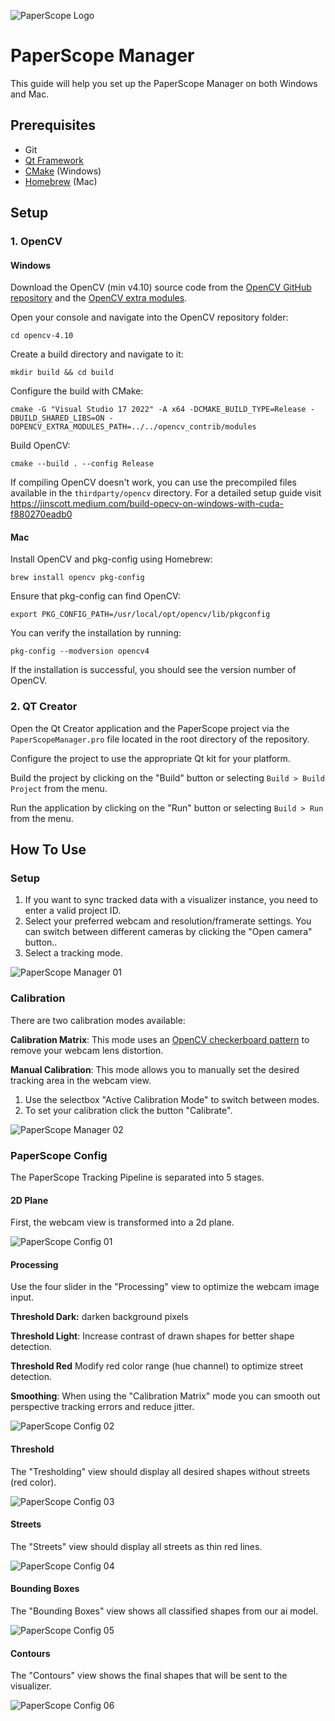 ![PaperScope Logo](assets/paperscope-logo.png)

# PaperScope Manager

This guide will help you set up the PaperScope Manager on both Windows and Mac. 




## Prerequisites

- Git
- [Qt Framework](https://www.qt.io/download-open-source)
- [CMake](https://cmake.org) (Windows)
- [Homebrew](https://brew.sh) (Mac)




## Setup

### 1. OpenCV

#### Windows

Download the OpenCV (min v4.10) source code from the [OpenCV GitHub repository](https://github.com/opencv/opencv) and the [OpenCV extra modules](https://github.com/opencv/opencv_contrib).

Open your console and navigate into the OpenCV repository folder:
```
cd opencv-4.10
```

Create a build directory and navigate to it:
```
mkdir build && cd build
```

Configure the build with CMake:
```
cmake -G "Visual Studio 17 2022" -A x64 -DCMAKE_BUILD_TYPE=Release -DBUILD_SHARED_LIBS=ON -DOPENCV_EXTRA_MODULES_PATH=../../opencv_contrib/modules
```

Build OpenCV:
```
cmake --build . --config Release
```

If compiling OpenCV doesn't work, you can use the precompiled files available in the `thirdparty/opencv` directory. For a detailed setup guide visit https://jinscott.medium.com/build-opecv-on-windows-with-cuda-f880270eadb0


#### Mac

Install OpenCV and pkg-config using Homebrew:
```
brew install opencv pkg-config
```

Ensure that pkg-config can find OpenCV:
```
export PKG_CONFIG_PATH=/usr/local/opt/opencv/lib/pkgconfig
```

You can verify the installation by running:
```
pkg-config --modversion opencv4
```
If the installation is successful, you should see the version number of OpenCV.

### 2. QT Creator

Open the Qt Creator application and the PaperScope project via the `PaperScopeManager.pro` file located in the root directory of the repository.

Configure the project to use the appropriate Qt kit for your platform.

Build the project by clicking on the "Build" button or selecting `Build > Build Project` from the menu.

Run the application by clicking on the "Run" button or selecting `Build > Run` from the menu.




## How To Use

### Setup
1. If you want to sync tracked data with a visualizer instance, you need to enter a valid project ID.
2. Select your preferred webcam and resolution/framerate settings. You can switch between different cameras by clicking the "Open camera" button..
3. Select a tracking mode.


![PaperScope Manager 01](assets/paperscope-manager-01.png)


### Calibration

There are two calibration modes available:

**Calibration Matrix**:
This mode uses an [OpenCV checkerboard pattern](https://github.com/kyle-bersani/opencv-examples/blob/master/CalibrationByChessboard/chessboard-to-print.pdf) to remove your webcam lens distortion.

**Manual Calibration**:
This mode allows you to manually set the desired tracking area in the webcam view.

1. Use the selectbox "Active Calibration Mode" to switch between modes.
2. To set your calibration click the button "Calibrate".

![PaperScope Manager 02](assets/paperscope-manager-02.png)


### PaperScope Config

The PaperScope Tracking Pipeline is separated into 5 stages.

#### 2D Plane

First, the webcam view is transformed into a 2d plane.

![PaperScope Config 01](assets/paperscope-config-01.jpg)


#### Processing

Use the four slider in the "Processing" view to optimize the webcam image input. 

**Threshold Dark:** darken background pixels

**Threshold Light**: Increase contrast of drawn shapes for better shape detection. 

**Threshold Red** Modify red color range (hue channel) to optimize street detection.

**Smoothing**: When using the "Calibration Matrix" mode you can smooth out perspective tracking errors and reduce jitter.

![PaperScope Config 02](assets/paperscope-config-02.jpg)


#### Threshold

The "Tresholding" view should display all desired shapes without streets (red color).

![PaperScope Config 03](assets/paperscope-config-03.png)


#### Streets

The "Streets" view should display all streets as thin red lines.

![PaperScope Config 04](assets/paperscope-config-04.png)


#### Bounding Boxes

The "Bounding Boxes" view shows all classified shapes from our ai model.

![PaperScope Config 05](assets/paperscope-config-05.png)


#### Contours

The "Contours" view shows the final shapes that will be sent to the visualizer.

![PaperScope Config 06](assets/paperscope-config-06.png)
